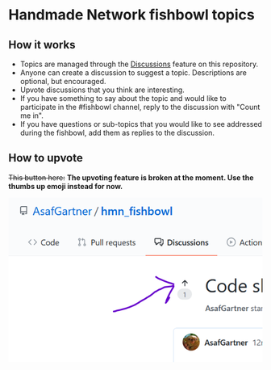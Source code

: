 # Handmade Network fishbowl topics

## How it works

* Topics are managed through the [Discussions](https://github.com/AsafGartner/hmn_fishbowl/discussions) feature on this repository.
* Anyone can create a discussion to suggest a topic. Descriptions are optional, but encouraged.
* Upvote discussions that you think are interesting.
* If you have something to say about the topic and would like to participate in the #fishbowl channel, reply to the discussion with "Count me in".
* If you have questions or sub-topics that you would like to see addressed during the fishbowl, add them as replies to the discussion.

## How to upvote

~~This button here:~~ __The upvoting feature is broken at the moment. Use the thumbs up emoji instead for now.__

![](https://github.com/AsafGartner/hmn_fishbowl/raw/main/upvote.png)

